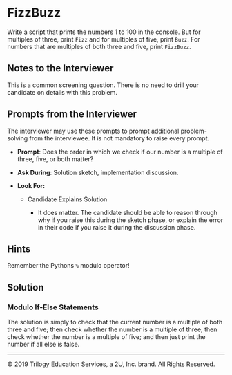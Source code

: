 # FizzBuzz

Write a script that prints the numbers 1 to 100 in the console. But for multiples of three, print `Fizz` and for multiples of five, print `Buzz`. For numbers that are multiples of both three and five, print `FizzBuzz`.

## Notes to the Interviewer

This is a common screening question. There is no need to drill your candidate on details with this problem.

## Prompts from the Interviewer

The interviewer may use these prompts to prompt additional problem-solving from the interviewee. It is not mandatory to raise every prompt.

* **Prompt**: Does the order in which we check if our number is a multiple of three, five, or both matter?
* **Ask During**: Solution sketch, implementation discussion.
  
* **Look For:**
  * Candidate Explains Solution
  
    * It does matter. The candidate should be able to reason through why if you raise this during the sketch phase, or explain the error in their code if you raise it during the discussion phase.

## Hints

Remember the Pythons `%` modulo operator!

## Solution

### Modulo If-Else Statements

The solution is simply to check that the current number is a multiple of both three and five; then check whether the number is a multiple of three; then check whether the number is a multiple of five; and then just print the number if all else is false.



------

© 2019 Trilogy Education Services, a 2U, Inc. brand. All Rights Reserved.

